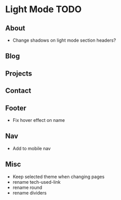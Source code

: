# Light Mode TODO

## About

- Change shadows on light mode section headers?

## Blog

## Projects

## Contact

## Footer

- Fix hover effect on name

## Nav

- Add to mobile nav

## Misc

- Keep selected theme when changing pages
- rename tech-used-link
- rename round
- rename dividers
